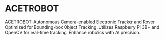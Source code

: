 # ACETROBOT
ACETROBOT: Autonomous Camera-enabled Electronic Tracker and Rover Optimized for Bounding-box Object Tracking. Utilizes Raspberry Pi 3B+ and OpenCV for real-time tracking. Enhance robotics with AI precision.
